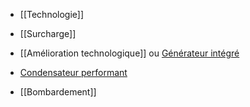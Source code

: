 -   [[Technologie]]
    
-   [[Surcharge]]
     
- [[Amélioration technologique]] ou [Générateur intégré](../../../2.%20Talents/2.%20Talent%20amméliorant%20un%20talent%20de%20base/Technologie/Générateur%20intégré.md)
    
-  [Condensateur performant](Condensateur%20performant.md)
    
-   [[Bombardement]]